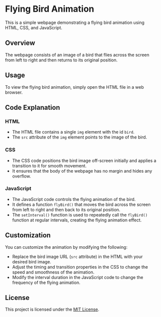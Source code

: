 # Flying Bird Animation

This is a simple webpage demonstrating a flying bird animation using HTML, CSS, and JavaScript.

## Overview

The webpage consists of an image of a bird that flies across the screen from left to right and then returns to its original position.

## Usage

To view the flying bird animation, simply open the HTML file in a web browser.

## Code Explanation

### HTML

- The HTML file contains a single `img` element with the id `bird`.
- The `src` attribute of the `img` element points to the image of the bird.

### CSS

- The CSS code positions the bird image off-screen initially and applies a transition to it for smooth movement.
- It ensures that the body of the webpage has no margin and hides any overflow.

### JavaScript

- The JavaScript code controls the flying animation of the bird.
- It defines a function `flyBird()` that moves the bird across the screen from left to right and then back to its original position.
- The `setInterval()` function is used to repeatedly call the `flyBird()` function at regular intervals, creating the flying animation effect.

## Customization

You can customize the animation by modifying the following:

- Replace the bird image URL (`src` attribute) in the HTML with your desired bird image.
- Adjust the timing and transition properties in the CSS to change the speed and smoothness of the animation.
- Modify the interval duration in the JavaScript code to change the frequency of the flying animation.

## License

This project is licensed under the [MIT License](LICENSE).
